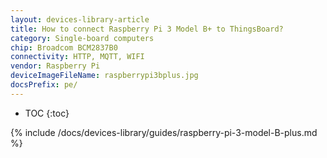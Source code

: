 ```yaml
---
layout: devices-library-article
title: How to connect Raspberry Pi 3 Model B+ to ThingsBoard?
category: Single-board computers
chip: Broadcom BCM2837B0
connectivity: HTTP, MQTT, WIFI
vendor: Raspberry Pi
deviceImageFileName: raspberrypi3bplus.jpg
docsPrefix: pe/
---
```


* TOC
{:toc}

{% include /docs/devices-library/guides/raspberry-pi-3-model-B-plus.md %}